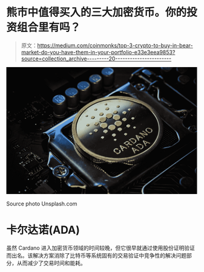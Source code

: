 # 熊市中值得买入的三大加密货币。你的投资组合里有吗？

> 原文：<https://medium.com/coinmonks/top-3-crypto-to-buy-in-bear-market-do-you-have-them-in-your-portfolio-e33e3eea9853?source=collection_archive---------20----------------------->

![](img/4a978951921999d9d68c620543a3dc3c.png)

Source photo Unsplash.com

# 卡尔达诺(ADA)

虽然 Cardano 进入加密货币领域的时间较晚，但它很早就通过使用股份证明验证而出名。该解决方案消除了比特币等系统固有的交易验证中竞争性的解决问题部分，从而减少了交易时间和能耗。